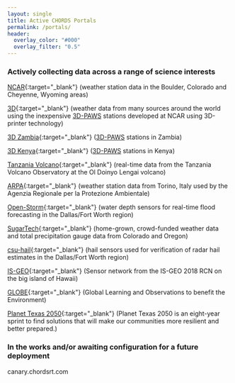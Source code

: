 ```yaml
---
layout: single
title: Active CHORDS Portals
permalink: /portals/
header:
  overlay_color: "#000"
  overlay_filter: "0.5"
---
```


### Actively collecting data across a range of science interests
[NCAR](http://portal.chordsrt.com){:target="_blank"} (weather station data in the Boulder, Colorado and Cheyenne, Wyoming areas)

[3D](http://3d.chordsrt.com){:target="_blank"} (weather data from many sources around the world using the inexpensive [3D-PAWS](https://www.iepas.ucar.edu/core-programs/3dpaws/) stations developed at NCAR using 3D-printer technology)

[3D Zambia](http://3d-zambia.chordsrt.com){:target="_blank"} ([3D-PAWS](https://www.iepas.ucar.edu/core-programs/3dpaws/) stations in Zambia)

[3D Kenya](http://3d-kenya.chordsrt.com){:target="_blank"} ([3D-PAWS](https://www.iepas.ucar.edu/core-programs/3dpaws/) stations in Kenya)

[Tanzania Volcano](http://tzvolcano.chordsrt.com){:target="_blank"} (real-time data from the Tanzania Volcano Observatory at the Ol Doinyo Lengai volcano)

[ARPA](http://arpa.chordsrt.com){:target="_blank"} (weather station data from Torino, Italy used by the Agenzia Regionale per la Protezione Ambientale)

[Open-Storm](http://open-storm.chordsrt.com){:target="_blank"} (water depth sensors for real-time flood forecasting in the Dallas/Fort Worth region)

[SugarTech](http://wx.sugartechllc.com){:target="_blank"} (home-grown, crowd-funded weather data and total precipitation gauge data from Colorado and Oregon)

[csu-hail](http://csu-hail.chordsrt.com){:target="_blank"} (hail sensors used for verification of radar hail estimates in the Dallas/Fort Worth region)

[IS-GEO](http://is-geo.chordsrt.com){:target="_blank"} (Sensor network from the IS-GEO 2018 RCN on the big island of Hawaii)

[GLOBE](http://chords.globedata.ws/){:target="_blank"} (Global Learning and Observations to benefit the Environment)

[Planet Texas 2050](http://chords.tacc.cloud/){:target="_blank"} (Planet Texas 2050 is an eight-year sprint to find solutions that will make our communities more resilient and better prepared.)

### In the works and/or awaiting configuration for a future deployment
canary.chordsrt.com


